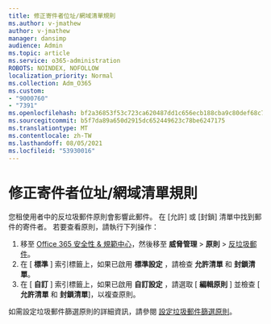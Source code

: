 ```yaml
---
title: 修正寄件者位址/網域清單規則
ms.author: v-jmathew
author: v-jmathew
manager: dansimp
audience: Admin
ms.topic: article
ms.service: o365-administration
ROBOTS: NOINDEX, NOFOLLOW
localization_priority: Normal
ms.collection: Adm_O365
ms.custom:
- "9000760"
- "7391"
ms.openlocfilehash: bf2a36853f53c723ca620487dd1c656ecb188cba9c80def68c793e3d5fbf5f87
ms.sourcegitcommit: b5f7da89a650d2915dc652449623c78be6247175
ms.translationtype: MT
ms.contentlocale: zh-TW
ms.lasthandoff: 08/05/2021
ms.locfileid: "53930016"
---
```

# <a name="fix-sender-addressdomain-list-rules"></a>修正寄件者位址/網域清單規則

您租使用者中的反垃圾郵件原則會影響此郵件。 在 [允許] 或 [封鎖] 清單中找到郵件的寄件者。 若要查看原則，請執行下列操作：

1. 移至 [Office 365 安全性 & 規範中心](https://go.microsoft.com/fwlink/p/?linkid=2077143)，然後移至 **威脅管理**  >  **原則**  >  [反垃圾郵件](https://go.microsoft.com/fwlink/?linkid=2101518)。
2. 在 [ **標準** ] 索引標籤上，如果已啟用 **標準設定** ，請檢查 **允許清單** 和 **封鎖清單**。
3. 在 [ **自訂** ] 索引標籤上，如果已啟用 **自訂設定** ，請選取 [ **編輯原則** ] 並檢查 [ **允許清單** 和 **封鎖清單**]，以複查原則。

如需設定垃圾郵件篩選原則的詳細資訊，請參閱 [設定垃圾郵件篩選原則](https://go.microsoft.com/fwlink/?linkid=2101431)。
